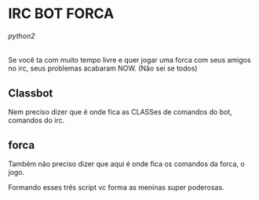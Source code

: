 # IRC BOT FORCA
###### python2
Se você ta com muito tempo livre e quer jogar uma forca com seus amigos no irc, seus problemas acabaram NOW. (Não sei se todos)

## Classbot
Nem preciso dizer que é onde fica as CLASSes de comandos do bot, comandos do irc.
## forca
Também não preciso dizer que aqui é onde fica os comandos da forca, o jogo.

Formando esses três script vc forma as meninas super poderosas.
